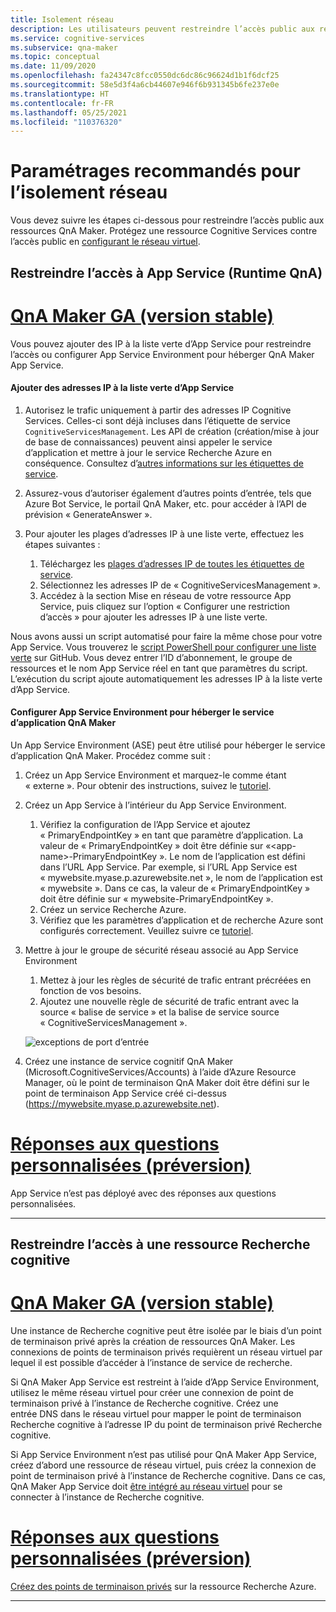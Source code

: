 ```yaml
---
title: Isolement réseau
description: Les utilisateurs peuvent restreindre l’accès public aux ressources QnA Maker.
ms.service: cognitive-services
ms.subservice: qna-maker
ms.topic: conceptual
ms.date: 11/09/2020
ms.openlocfilehash: fa24347c8fcc0550dc6dc86c96624d1b1f6dcf25
ms.sourcegitcommit: 58e5d3f4a6cb44607e946f6b931345b6fe237e0e
ms.translationtype: HT
ms.contentlocale: fr-FR
ms.lasthandoff: 05/25/2021
ms.locfileid: "110376320"
---
```

# <a name="recommended-settings-for-network-isolation"></a>Paramétrages recommandés pour l’isolement réseau

Vous devez suivre les étapes ci-dessous pour restreindre l’accès public aux ressources QnA Maker. Protégez une ressource Cognitive Services contre l’accès public en [configurant le réseau virtuel](../../cognitive-services-virtual-networks.md?tabs=portal).

## <a name="restrict-access-to-app-service-qna-runtime"></a>Restreindre l’accès à App Service (Runtime QnA)

# <a name="qna-maker-ga-stable-release"></a>[QnA Maker GA (version stable)](#tab/v1)

Vous pouvez ajouter des IP à la liste verte d’App Service pour restreindre l’accès ou configurer App Service Environment pour héberger QnA Maker App Service.

#### <a name="add-ips-to-app-service-allow-list"></a>Ajouter des adresses IP à la liste verte d’App Service

1. Autorisez le trafic uniquement à partir des adresses IP Cognitive Services. Celles-ci sont déjà incluses dans l’étiquette de service `CognitiveServicesManagement`. Les API de création (création/mise à jour de base de connaissances) peuvent ainsi appeler le service d’application et mettre à jour le service Recherche Azure en conséquence. Consultez d’[autres informations sur les étiquettes de service](../../../virtual-network/service-tags-overview.md).
2. Assurez-vous d’autoriser également d’autres points d’entrée, tels que Azure Bot Service, le portail QnA Maker, etc. pour accéder à l’API de prévision « GenerateAnswer ».
3. Pour ajouter les plages d’adresses IP à une liste verte, effectuez les étapes suivantes :

   1. Téléchargez les [plages d’adresses IP de toutes les étiquettes de service](https://www.microsoft.com/download/details.aspx?id=56519).
   2. Sélectionnez les adresses IP de « CognitiveServicesManagement ».
   3. Accédez à la section Mise en réseau de votre ressource App Service, puis cliquez sur l’option « Configurer une restriction d’accès » pour ajouter les adresses IP à une liste verte.

Nous avons aussi un script automatisé pour faire la même chose pour votre App Service. Vous trouverez le [script PowerShell pour configurer une liste verte](https://github.com/pchoudhari/QnAMakerBackupRestore/blob/master/AddRestrictedIPAzureAppService.ps1) sur GitHub. Vous devez entrer l’ID d’abonnement, le groupe de ressources et le nom App Service réel en tant que paramètres du script. L’exécution du script ajoute automatiquement les adresses IP à la liste verte d’App Service.

#### <a name="configure-app-service-environment-to-host-qna-maker-app-service"></a>Configurer App Service Environment pour héberger le service d’application QnA Maker
    
Un App Service Environment (ASE) peut être utilisé pour héberger le service d’application QnA Maker. Procédez comme suit :

1. Créez un App Service Environment et marquez-le comme étant « externe ». Pour obtenir des instructions, suivez le [tutoriel](../../../app-service/environment/create-external-ase.md).
2.  Créez un App Service à l’intérieur du App Service Environment.
    1. Vérifiez la configuration de l’App Service et ajoutez « PrimaryEndpointKey » en tant que paramètre d’application. La valeur de « PrimaryEndpointKey » doit être définie sur «\<app-name\>-PrimaryEndpointKey ». Le nom de l’application est défini dans l’URL App Service. Par exemple, si l’URL App Service est « mywebsite.myase.p.azurewebsite.net », le nom de l’application est « mywebsite ». Dans ce cas, la valeur de « PrimaryEndpointKey » doit être définie sur « mywebsite-PrimaryEndpointKey ».
    2. Créez un service Recherche Azure.
    3. Vérifiez que les paramètres d’application et de recherche Azure sont configurés correctement. 
          Veuillez suivre ce [tutoriel](../reference-app-service.md?tabs=v1#app-service).
3.  Mettre à jour le groupe de sécurité réseau associé au App Service Environment
    1. Mettez à jour les règles de sécurité de trafic entrant précréées en fonction de vos besoins.
    2. Ajoutez une nouvelle règle de sécurité de trafic entrant avec la source « balise de service » et la balise de service source « CognitiveServicesManagement ».
       
    ![exceptions de port d’entrée](../media/inbound-ports.png)

4.  Créez une instance de service cognitif QnA Maker (Microsoft.CognitiveServices/Accounts) à l’aide d’Azure Resource Manager, où le point de terminaison QnA Maker doit être défini sur le point de terminaison App Service créé ci-dessus (https://mywebsite.myase.p.azurewebsite.net).
    
# <a name="custom-question-answering-preview-release"></a>[Réponses aux questions personnalisées (préversion)](#tab/v2)

App Service n’est pas déployé avec des réponses aux questions personnalisées.

---

## <a name="restrict-access-to-cognitive-search-resource"></a>Restreindre l’accès à une ressource Recherche cognitive

# <a name="qna-maker-ga-stable-release"></a>[QnA Maker GA (version stable)](#tab/v1)

Une instance de Recherche cognitive peut être isolée par le biais d’un point de terminaison privé après la création de ressources QnA Maker. Les connexions de points de terminaison privés requièrent un réseau virtuel par lequel il est possible d’accéder à l’instance de service de recherche. 

Si QnA Maker App Service est restreint à l’aide d’App Service Environment, utilisez le même réseau virtuel pour créer une connexion de point de terminaison privé à l’instance de Recherche cognitive. Créez une entrée DNS dans le réseau virtuel pour mapper le point de terminaison Recherche cognitive à l’adresse IP du point de terminaison privé Recherche cognitive. 

Si App Service Environment n’est pas utilisé pour QnA Maker App Service, créez d’abord une ressource de réseau virtuel, puis créez la connexion de point de terminaison privé à l’instance de Recherche cognitive. Dans ce cas, QnA Maker App Service doit [être intégré au réseau virtuel](../../../app-service/web-sites-integrate-with-vnet.md) pour se connecter à l’instance de Recherche cognitive. 

# <a name="custom-question-answering-preview-release"></a>[Réponses aux questions personnalisées (préversion)](#tab/v2)

[Créez des points de terminaison privés](../reference-private-endpoint.md) sur la ressource Recherche Azure.

---


